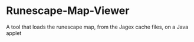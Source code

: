 # Runescape-Map-Viewer
A tool that loads the runescape map, from the Jagex cache files, on a Java applet
